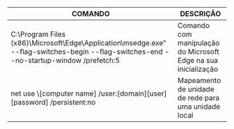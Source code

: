 | COMANDO | DESCRIÇÃO |
|--------------------------------------------|--------------------------------------------------------------------------------------|
| C:\Program Files (x86)\Microsoft\Edge\Application\msedge.exe" --flag-switches-begin --flag-switches-end --no-startup-window /prefetch:5 | Comando com manipulação do Microsoft Edge na sua inicialização |
| net use \\[computer name]  /user:[domain]\[user] [password] /persistent:no | Mapeamento de unidade de rede para uma unidade local |

